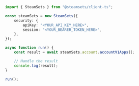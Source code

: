 <!-- Start SDK Example Usage [usage] -->
```typescript
import { SteamSets } from "@steamsets/client-ts";

const steamSets = new SteamSets({
    security: {
        apiKey: "<YOUR_API_KEY_HERE>",
        session: "<YOUR_BEARER_TOKEN_HERE>",
    },
});

async function run() {
    const result = await steamSets.account.accountV1Apps();

    // Handle the result
    console.log(result);
}

run();

```
<!-- End SDK Example Usage [usage] -->
